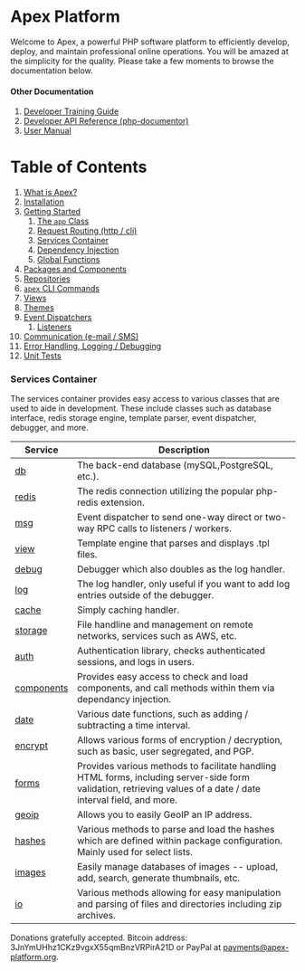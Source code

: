 
# Apex Platform

Welcome to Apex, a powerful PHP software platform to efficiently develop, deploy, and maintain professional
online operations.  You  will be amazed at the simplicity for the quality.  Please take a few moments to
browse the documentation below.


#### Other Documentation

1. [Developer Training Guide](training/index.md)
2. [Developer API Reference (php-documentor)](https://apex-platform.org/api/)
3. [User Manual](core/index.md)

# Table of Contents

1. [What is Apex?](about.md)
2. [Installation](install.md)
3. [Getting Started](getting_started.md)
    1. [The `app` Class](app.md)
    2. [Request Routing (http / cli)](routing.md)
    3. [Services Container](services.md)
    4. [Dependency Injection](di.md)
    5. [Global Functions](global_functions.md)
4. [Packages and Components](packages.md)
5. [Repositories](repos.md)
6. [`apex` CLI Commands](cli.md)
7. [Views](views.md)
8. [Themes](themes.md)
9. [Event Dispatchers](event_dispatchers.md)
    1. [Listeners](event_listeners.md)
10. [Communication (e-mail / SMS)](communicate.md)
11. [Error Handling, Logging / Debugging](logging.md)
12. [Unit Tests](tests.md)


### Services Container

The services container provides easy access to various classes that are used to aide in development.  These
include classes such as database interface, redis storage engine, template parser, event dispatcher, debugger,
and more.

Service | Description 
------------- |------------- 
[db](database.md) | The back-end database (mySQL,PostgreSQL, etc.). 
[redis](redis.md) | The redis connection utilizing the popular php-redis extension.
[msg](event_dispatchers.md) | Event dispatcher to send one-way direct or two-way RPC calls to listeners / workers. 
[view](https://apex-platform.org/api/classes/apex.app.web.view.html) | Template engine that parses and displays .tpl files. 
[debug](https://apex-platform.org/api/classes/apex.app.sys.debug.html) | Debugger which also doubles as the log handler.
[log](https://apex-platform.org/api/classes/apex.app.sys.log.html) | The log handler, only useful if you want to add log entries outside of the debugger.
[cache](https://apex-platform.org/api/classes/apex.app.io.cache.html) | Simply caching handler.
[storage](https://apex-platform.org/api/classes/apex.app.io.storage.html) | File handline and management on remote networks, services such as AWS, etc.
[auth](https://apex-platform.org/api/classes/apex.app.sys.auth.html) | Authentication library, checks authenticated sessions, and logs in users.
[components](https://apex-platform.org/api/classes/apex.app.sys.components.html) | Provides easy access to check and load components, and call methods within them via dependancy injection.
[date](https://apex-platform.org/api/classes/apex.app.utils.date.html) | Various date functions, such as adding / subtracting a time interval.
[encrypt](https://apex-platform.org/api/classes/apex.app.sys.encrypt.html) | Allows various forms of encryption / decryption, such as basic, user segregated, and PGP.
[forms](https://apex-platform.org/api/classes/apex.app.utils.forms.html) | Provides various methods to facilitate handling HTML forms, including server-side form validation, retrieving values of a date / date interval field, and more. 
[geoip](https://apex-platform.org/api/classes/apex.app.utils.geoip.html) | Allows you to easily GeoIP an IP address.
[hashes](https://apex-platform.org/api/classes/apex.app.utils.hashes.html) | Various methods to parse and load the hashes which are defined within package configuration. Mainly used for select lists.
[images](https://apex-platform.org/api/classes/apex.app.utils.images.html) | Easily manage databases of images -- upload, add, search, generate thumbnails, etc.
[io](https://apex-platform.org/api/classes/apex.app.io.io.html) | Various methods allowing for easy manipulation and parsing of files and directories including zip archives.


Donations gratefully accepted.  Bitcoin address:  3JnYmUHhz1CKz9vgxX55qmBnzVRPirA21D or PayPal at payments@apex-platform.org.


